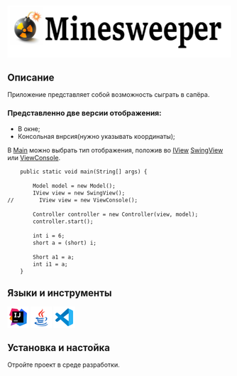 ![# __Minesweeper__](icons/label.png)

## __Описание__
Приложение представляет собой возможность сыграть в сапёра.
<br>
### Представленно две версии отображения:
- В окне;
- Консольная внрсия(нужно указывать координаты);
  <br>

В [Main](https://github.com/Alexey7721/minesweeper/blob/master/src/com/company/Main.java) можно выбрать тип отображения, положив во [IView](https://github.com/Alexey7721/minesweeper/blob/master/src/com/company/views/interfaces/IView.java) [SwingView](https://github.com/Alexey7721/minesweeper/blob/master/src/com/company/views/swing/SwingView.java) или [ViewConsole](https://github.com/Alexey7721/minesweeper/blob/master/src/com/company/views/console/ViewConsole.java).
```
    public static void main(String[] args) {

        Model model = new Model();
        IView view = new SwingView();
//        IView view = new ViewConsole();

        Controller controller = new Controller(view, model);
        controller.start();

        int i = 6;
        short a = (short) i;

        Short a1 = a;
        int i1 = a;
    }
```

## __Языки и инструменты__

[![IntelliJ IDEA](icons/intellij-idea-48.png)](https://www.jetbrains.com/idea/)
[![Java](icons/java-coffee-cup-48.png)](https://www.java.com/ru/)
[![Visual studio code](icons/visual-studio-code-2019-48.png)](https://code.visualstudio.com/)
<br>

## __Установка и настойка__
Отройте проект в среде разработки.





